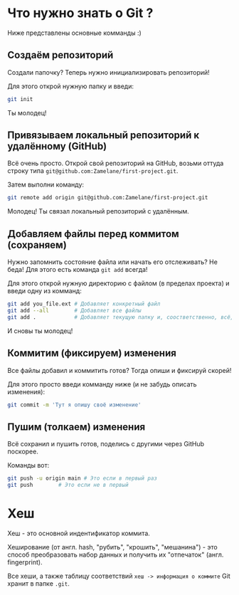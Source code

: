 # Что нужно знать о Git ?
Ниже представлены основные комманды :)

## Создаём репозиторий
Создали папочку? Теперь нужно инициализировать репозиторий!

Для этого открой нужную папку и введи:
```sh
git init
```
Ты молодец!

## Привязываем локальный репозиторий к удалённому (GitHub)
Всё очень просто. Открой свой репозиторий на GitHub, возьми оттуда строку типа `git@github.com:Zamelane/first-project.git`.

Затем выполни команду:
```sh
git remote add origin git@github.com:Zamelane/first-project.git
```
Молодец! Ты связал локальный репозиторий с удалённым.

## Добавляем файлы перед коммитом (сохраняем)
Нужно запомнить состояние файла или начать его отслеживать?
Не беда! Для этого есть команда `git add` всегда!

Для этого открой нужную директорию с файлом (в пределах проекта) и введи одну из комманд:
```sh
git add you_file.ext # Добавляет конкретный файл
git add --all        # Добавляет все файлы
git add .            # Добавляет текущую папку и, соостветственно, всё, что в ней
```
И сновы ты молодец!

## Коммитим (фиксируем) изменения
Все файлы добавил и коммитить готов?
Тогда опиши и фиксируй скорей!

Для этого просто введи комманду ниже (и не забудь описать изменения):
```sh
git commit -m 'Тут я опишу своё изменение'
```

## Пушим (толкаем) изменения
Всё сохранил и пушить готов, поделись с другими через GitHub поскорее.

Команды вот:
```sh
git push -u origin main # Это если в первый раз
git push 		# Это если не в первый
```

# Хеш
Хеш - это основной индентификатор коммита.

Хеширование (от англ. hash, "рубить", "крошить", "мешанина") - это способ преобразовать набор данных и получить их "отпечаток" (англ. fingerprint).


Все хеши, а также таблицу соответствий `хеш -> информация о коммите` Git хранит в папке `.git`.
